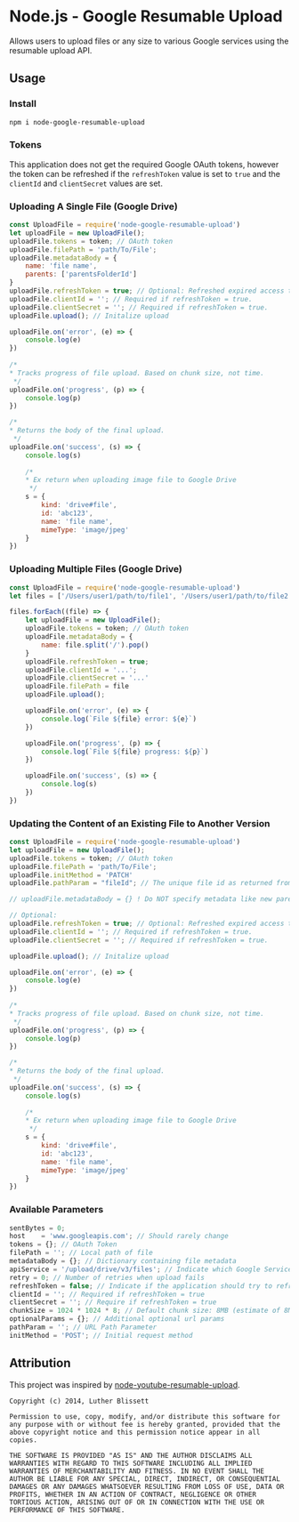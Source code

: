 # Node.js - Google Resumable Upload
Allows users to upload files or any size to various Google services using the 
resumable upload API.

## Usage
### Install
```bash
npm i node-google-resumable-upload
```

### Tokens
This application does not get the required Google OAuth tokens, however 
the token can be refreshed if the `refreshToken` value is set to `true`
and the `clientId` and `clientSecret` values are set.

### Uploading A Single File (Google Drive)
```javascript
const UploadFile = require('node-google-resumable-upload')
let uploadFile = new UploadFile();
uploadFile.tokens = token; // OAuth token
uploadFile.filePath = 'path/To/File';
uploadFile.metadataBody = {
    name: 'file name',
    parents: ['parentsFolderId']
}
uploadFile.refreshToken = true; // Optional: Refreshed expired access token
uploadFile.clientId = ''; // Required if refreshToken = true. 
uploadFile.clientSecret = ''; // Required if refreshToken = true. 
uploadFile.upload(); // Initalize upload

uploadFile.on('error', (e) => {
    console.log(e)
})
    
/*
* Tracks progress of file upload. Based on chunk size, not time.
 */
uploadFile.on('progress', (p) => {
    console.log(p)
})

/*
* Returns the body of the final upload.
 */
uploadFile.on('success', (s) => {
    console.log(s)
    
    /*
    * Ex return when uploading image file to Google Drive
     */
    s = {
        kind: 'drive#file',
        id: 'abc123',
        name: 'file name',
        mimeType: 'image/jpeg'
    }
})
```

### Uploading Multiple Files (Google Drive)
```javascript
const UploadFile = require('node-google-resumable-upload')
let files = ['/Users/user1/path/to/file1', '/Users/user1/path/to/file2']

files.forEach((file) => {
    let uploadFile = new UploadFile();
    uploadFile.tokens = token; // OAuth token
    uploadFile.metadataBody = {
        name: file.split('/').pop() 
    }
    uploadFile.refreshToken = true;
    uploadFile.clientId = '...';
    uploadFile.clientSecret = '...'
    uploadFile.filePath = file
    uploadFile.upload();

    uploadFile.on('error', (e) => {
        console.log(`File ${file} error: ${e}`)
    })

    uploadFile.on('progress', (p) => {
        console.log(`File ${file} progress: ${p}`)
    })

    uploadFile.on('success', (s) => {
        console.log(s)
    })
})
```

### Updating the Content of an Existing File to Another Version
```javascript
const UploadFile = require('node-google-resumable-upload')
let uploadFile = new UploadFile();
uploadFile.tokens = token; // OAuth token
uploadFile.filePath = 'path/To/File';
uploadFile.initMethod = 'PATCH'
uploadFile.pathParam = "fileId"; // The unique file id as returned from inital uplaod

// uploadFile.metadataBody = {} ! Do NOT specify metadata like new parents

// Optional:
uploadFile.refreshToken = true; // Optional: Refreshed expired access token
uploadFile.clientId = ''; // Required if refreshToken = true. 
uploadFile.clientSecret = ''; // Required if refreshToken = true. 

uploadFile.upload(); // Initalize upload

uploadFile.on('error', (e) => {
    console.log(e)
})
    
/*
* Tracks progress of file upload. Based on chunk size, not time.
 */
uploadFile.on('progress', (p) => {
    console.log(p)
})

/*
* Returns the body of the final upload.
 */
uploadFile.on('success', (s) => {
    console.log(s)
    
    /*
    * Ex return when uploading image file to Google Drive
     */
    s = {
        kind: 'drive#file',
        id: 'abc123',
        name: 'file name',
        mimeType: 'image/jpeg'
    }
})
```

### Available Parameters
```javascript
sentBytes = 0;
host	= 'www.googleapis.com'; // Should rarely change
tokens = {}; // OAuth Token
filePath = ''; // Local path of file
metadataBody = {}; // Dictionary containing file metadata
apiService = '/upload/drive/v3/files'; // Indicate which Google Service to use
retry = 0; // Number of retries when upload fails
refreshToken = false; // Indicate if the application should try to refresh the access token if it expired
clientId = ''; // Required if refreshToken = true
clientSecret = ''; // Require if refreshToken = true
chunkSize = 1024 * 1024 * 8; // Default chunk size: 8MB (estimate of 8MiB as recommended by Google)
optionalParams = {}; // Additional optional url params
pathParam = ''; // URL Path Parameter
initMethod = 'POST'; // Initial request method
```

## Attribution
This project was inspired by [node-youtube-resumable-upload](https://github.com/grayleonard/node-youtube-resumable-upload).

```
Copyright (c) 2014, Luther Blissett

Permission to use, copy, modify, and/or distribute this software for any purpose with or without fee is hereby granted, provided that the above copyright notice and this permission notice appear in all copies.

THE SOFTWARE IS PROVIDED "AS IS" AND THE AUTHOR DISCLAIMS ALL WARRANTIES WITH REGARD TO THIS SOFTWARE INCLUDING ALL IMPLIED WARRANTIES OF MERCHANTABILITY AND FITNESS. IN NO EVENT SHALL THE AUTHOR BE LIABLE FOR ANY SPECIAL, DIRECT, INDIRECT, OR CONSEQUENTIAL DAMAGES OR ANY DAMAGES WHATSOEVER RESULTING FROM LOSS OF USE, DATA OR PROFITS, WHETHER IN AN ACTION OF CONTRACT, NEGLIGENCE OR OTHER TORTIOUS ACTION, ARISING OUT OF OR IN CONNECTION WITH THE USE OR PERFORMANCE OF THIS SOFTWARE.
```